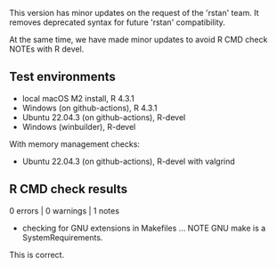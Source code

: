 This version has minor updates on the request of the 'rstan' team. It removes
deprecated syntax for future 'rstan' compatibility.

At the same time, we have made minor updates to avoid R CMD check NOTEs with
R devel. 

## Test environments

* local macOS M2 install, R 4.3.1
* Windows (on github-actions), R 4.3.1
* Ubuntu 22.04.3 (on github-actions), R-devel
* Windows (winbuilder), R-devel

With memory management checks:
 
* Ubuntu 22.04.3 (on github-actions), R-devel with valgrind

## R CMD check results

0 errors | 0 warnings | 1 notes

* checking for GNU extensions in Makefiles ... NOTE
  GNU make is a SystemRequirements.
  
This is correct.
